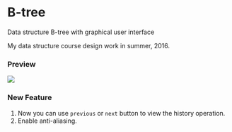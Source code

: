 # B-tree
Data structure B-tree with graphical user interface

My data structure course design work in summer, 2016.

### Preview

![](http://wx1.sinaimg.cn/large/9cbe429fly1feucvhft27j21kw15ntdg.jpg)  

### New Feature

1. Now you can use `previous` or `next` button to view the history operation.
2. Enable anti-aliasing.
